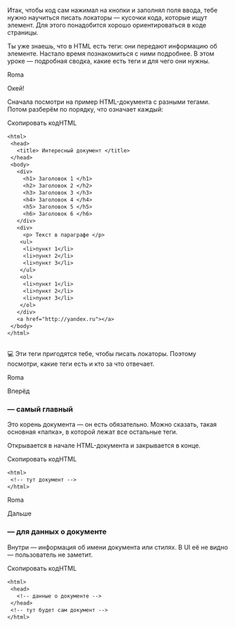 Итак, чтобы код сам нажимал на кнопки и заполнял поля ввода, тебе нужно научиться писать локаторы — кусочки кода, которые ищут элемент. Для этого понадобится хорошо ориентироваться в коде страницы.

Ты уже знаешь, что в HTML есть теги: они передают информацию об элементе. Настало время познакомиться с ними подробнее. В этом уроке — подробная сводка, какие есть теги и для чего они нужны.

Roma

Окей!

Сначала посмотри на пример HTML-документа с разными тегами. Потом разберём по порядку, что означает каждый:

Скопировать кодHTML

```
<html>
 <head>
   <title> Интересный документ </title>
 </head>
 <body>
   <div>
     <h1> Заголовок 1 </h1>
     <h2> Заголовок 2 </h2>
     <h3> Заголовок 3 </h3>
     <h4> Заголовок 4 </h4>
     <h5> Заголовок 5 </h5>
     <h6> Заголовок 6 </h6>
   </div>
   <div>
     <p> Текст в параграфе </p>
    <ul>
     <li>пункт 1</li>
     <li>пункт 2</li>
     <li>пункт 3</li>
    </ul>
    <ol>
     <li>пункт 1</li>
     <li>пункт 2</li>
     <li>пункт 3</li>
    </ol>
   </div>
   <a href="http://yandex.ru"></a>
 </body>
</html>
 
```

💻 Эти теги пригодятся тебе, чтобы писать локаторы. Поэтому посмотри, какие теги есть и кто за что отвечает.

Roma

Вперёд

### **<html> — самый главный**

Это корень документа — он есть обязательно. Можно сказать, такая основная «папка», в которой лежат все остальные теги.

Открывается в начале HTML-документа и закрывается в конце.

Скопировать кодHTML

```
<html>
 <!-- тут документ -->
</html> 
```

Roma

Дальше

### **<head> — для данных о документе**

Внутри — информация об имени документа или стилях. В UI её не видно — пользователь не заметит.

Скопировать кодHTML

```
<html>
 <head>
   <!-- данные о документе -->
 </head>
 <!-- тут будет сам документ --> 
</html>
 
```

### **<title> — для имени документа**

Лежит внутри <head>. Содержит текст с именем документа. Например, «Интересный документ».

Обрати внимание: название документа — это не заголовок, который отображается на странице. Для заголовков есть другие теги. Это именно название документа: как будто создаёшь текстовый файл и как-то его называешь, а внутри уже разные заголовки.

Может быть только один в документе.

Скопировать кодHTML

```
<html>
 <head>
   <title> Интересный документ </title>
 </head>
 <!-- тут будет сам документ --> 
</html>
 
```

Roma

Ага

### <body> — для содержимого

Оформляет тело HTML-документа. А точнее — то, что видно в UI.

Скопировать кодHTML

```
<html>
 <head>
   <title> Интересный документ </title>
 </head>
 <body>
   <!-- сам документ --> 
 </body>
</html> 
```

В <body> может храниться ещё много тегов, которые отвечают за вид HTML-страницы. Их больше ста. Вот самые частые.

Roma

Посмотреть

### Теги внутри <body>

**<div>** определяет раздел, секцию на странице. Внутри неё могут храниться другие элементы — например, заголовок. От слова division — «разделение».

**<h1>–<h6> — теги для заголовков**. Чем меньше цифра в имени тега, тем крупнее заголовок. Например, h1 — самый крупный, h2 — поменьше и так далее. Название — сокращение от headings, «заголовки».

На странице может быть только один тег <h1>. Остальных бывает несколько.

**<p>— абзац.** Помогает разбивать текст. Сокращение от слова paragraph, «параграф».

**<ul> — обрамляет начало и конец списка.** Название от unordered list — «неупорядоченный список».

**<li> — обрамляет каждый пункт списка.** Название от list of items. Если список нумерованный, вместо него нужно поставить <ol> — ordered list, «упорядоченный список».

**<a> — отображает гиперссылку.** Его атрибут — href, в котором хранится путь к ресурсу. Если его нет, <a> просто хранит место для ссылки: на неё нельзя будет кликнуть. Название от слова anchor — «якорь».

Это не все теги: только самые частые. Подробнее об остальных ты можешь почитать [в документации](https://html.spec.whatwg.org/#toc-semantics).

Roma

Что ещё учитывать?

Чаще всего в документе есть теги <html>, <head>, <title> и <body>. Остальные зависят от того, какой перед тобой документ — с картинками и списками или текстом и заголовками. Теоретически можно составить документ без любого из этих тегов, но чаще это исключения.

И ещё важный момент. Теги — это инструменты: разработчики могут использовать их по-разному. Например, кто-то очень любит тег <div> и использует его не только для раздела, но и просто разделяет им код на группы, чтобы было удобнее.

### Задание
#### 1
![img.png](img%2Fimg.png)